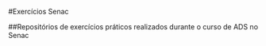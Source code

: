 #Exercícios Senac

##Repositórios de exercícios práticos realizados durante o curso de ADS no Senac
